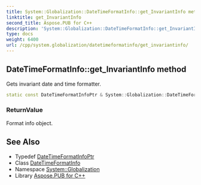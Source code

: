 ```yaml
---
title: System::Globalization::DateTimeFormatInfo::get_InvariantInfo method
linktitle: get_InvariantInfo
second_title: Aspose.PUB for C++
description: 'System::Globalization::DateTimeFormatInfo::get_InvariantInfo method. Gets invariant date and time formatter in C++.'
type: docs
weight: 6400
url: /cpp/system.globalization/datetimeformatinfo/get_invariantinfo/
---
```

## DateTimeFormatInfo::get_InvariantInfo method


Gets invariant date and time formatter.

```cpp
static const DateTimeFormatInfoPtr & System::Globalization::DateTimeFormatInfo::get_InvariantInfo()
```


### ReturnValue

Format info object.

## See Also

* Typedef [DateTimeFormatInfoPtr](../../datetimeformatinfoptr/)
* Class [DateTimeFormatInfo](../)
* Namespace [System::Globalization](../../)
* Library [Aspose.PUB for C++](../../../)

